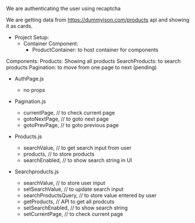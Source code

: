 We are authenticating the user using recaptcha

We are getting data from https://dummyjson.com/products api and showing it as cards.

- Project Setup:
  - Container Component:
    - ProductContainer: to host container for components

Components: Products: Showing all products SearchProducts: to search products Pagination: to move from one page to next (pending)

- AuthPage.js

  - no props

- Pagination.js

  - currentPage, // to check current page
  - gotoNextPage, // to goto next page
  - gotoPrevPage, // to goto previous page

- Products.js

  - searchValue, // to get search input from user
  - products, // to store products
  - searchEnabled, // to show search string in UI

- Searchproducts.js
  - searchValue, // to store user input
  - setSearchValue, // to update search input
  - searchProductsQuery, // to store value entered by user
  - getProducts, // API to get all prodcuts
  - setSearchEnabled, // to show search string
  - setCurrentPage, // to check current page
